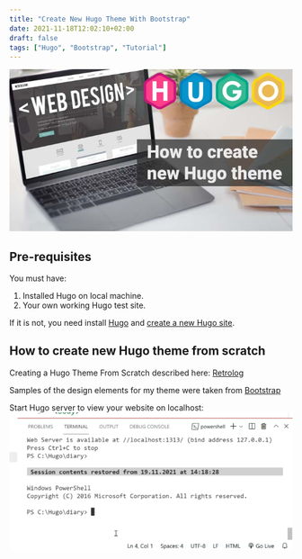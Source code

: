 ```yaml
---
title: "Create New Hugo Theme With Bootstrap"
date: 2021-11-18T12:02:10+02:00
draft: false
tags: ["Hugo", "Bootstrap", "Tutorial"]
---
```


![How to Create New Hugo Theme](how-to-create-new-hugo-theme.jpg)

## Pre-requisites

You must have:

1. Installed Hugo on local machine.
2. Your own working Hugo test site.

If it is not, you need install [Hugo](https://gohugo.io/getting-started/installing/) and [create a new Hugo site](/posts/create-new-hugo-site/).

## How to create new Hugo theme from scratch

Creating a Hugo Theme From Scratch described here: [Retrolog](https://retrolog.io/blog/creating-a-hugo-theme-from-scratch/)

Samples of the design elements for my theme were taken from [Bootstrap](https://getbootstrap.com/docs/5.1/examples/)

Start Hugo server to view your website on localhost:
![hugo server command in terminal](hugo-server.webp)
